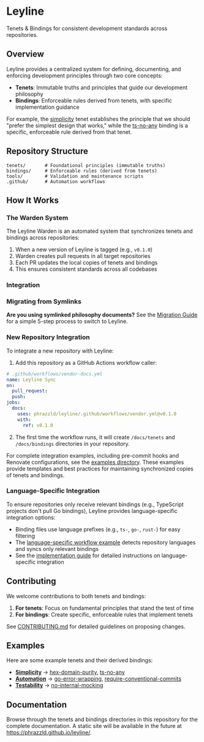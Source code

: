 # Leyline

Tenets & Bindings for consistent development standards across repositories.

## Overview

Leyline provides a centralized system for defining, documenting, and enforcing development principles through two core concepts:

- **Tenets**: Immutable truths and principles that guide our development philosophy
- **Bindings**: Enforceable rules derived from tenets, with specific implementation guidance

For example, the [simplicity](./tenets/simplicity.md) tenet establishes the principle that we should "prefer the simplest design that works," while the [ts-no-any](./bindings/ts-no-any.md) binding is a specific, enforceable rule derived from that tenet.

## Repository Structure

```
tenets/       # Foundational principles (immutable truths)
bindings/     # Enforceable rules (derived from tenets)
tools/        # Validation and maintenance scripts
.github/      # Automation workflows
```

## How It Works

### The Warden System

The Leyline Warden is an automated system that synchronizes tenets and bindings across repositories:

1. When a new version of Leyline is tagged (e.g., `v0.1.0`)
1. Warden creates pull requests in all target repositories
1. Each PR updates the local copies of tenets and bindings
1. This ensures consistent standards across all codebases

### Integration

### Migrating from Symlinks

**Are you using symlinked philosophy documents?** See the [Migration Guide](./docs/migration-guide.md) for a simple 5-step process to switch to Leyline.

### New Repository Integration

To integrate a new repository with Leyline:

1. Add this repository as a GitHub Actions workflow caller:

```yaml
# .github/workflows/vendor-docs.yml
name: Leyline Sync
on:
  pull_request:
  push:
jobs:
  docs:
    uses: phrazzld/leyline/.github/workflows/vendor.yml@v0.1.0
    with:
      ref: v0.1.0
```

2. The first time the workflow runs, it will create `/docs/tenets` and `/docs/bindings` directories in your repository.

For complete integration examples, including pre-commit hooks and Renovate configurations, see the [examples directory](./examples/). These examples provide templates and best practices for maintaining synchronized copies of tenets and bindings.

### Language-Specific Integration

To ensure repositories only receive relevant bindings (e.g., TypeScript projects don't pull Go bindings), Leyline provides language-specific integration options:

- Binding files use language prefixes (e.g., `ts-`, `go-`, `rust-`) for easy filtering
- The [language-specific workflow example](./examples/github-workflows/language-specific-sync.yml) detects repository languages and syncs only relevant bindings
- See the [implementation guide](./docs/implementation-guide.md) for detailed instructions on language-specific integration

## Contributing

We welcome contributions to both tenets and bindings:

1. **For tenets**: Focus on fundamental principles that stand the test of time
1. **For bindings**: Create specific, enforceable rules that implement tenets

See [CONTRIBUTING.md](./docs/CONTRIBUTING.md) for detailed guidelines on proposing changes.

## Examples

Here are some example tenets and their derived bindings:

- **[Simplicity](./tenets/simplicity.md)** → [hex-domain-purity](./bindings/hex-domain-purity.md), [ts-no-any](./bindings/ts-no-any.md)
- **[Automation](./tenets/automation.md)** → [go-error-wrapping](./bindings/go-error-wrapping.md), [require-conventional-commits](./bindings/require-conventional-commits.md)
- **[Testability](./tenets/testability.md)** → [no-internal-mocking](./bindings/no-internal-mocking.md)

## Documentation

Browse through the tenets and bindings directories in this repository for the complete documentation. A static site will be available in the future at https://phrazzld.github.io/leyline/.

